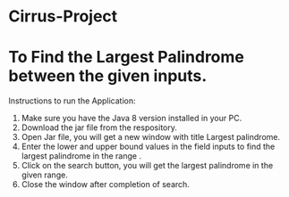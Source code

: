 # Cirrus-Project
# To Find the Largest Palindrome between the given inputs.

Instructions to run the Application:
1) Make sure you have the Java 8 version installed in your PC.
2) Download the jar file from the respository.
3) Open Jar file, you will get a new window with title Largest palindrome.
4) Enter the lower and upper bound values in the field inputs to find the largest palindrome in the range .
5) Click on the search button, you will get the largest palindrome in the given range.
6) Close the window after completion of search.
